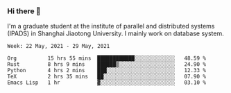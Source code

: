 ### Hi there 👋

I'm a graduate student at the institute of parallel and distributed systems (IPADS) in Shanghai Jiaotong University. I mainly work on database system.

<!--START_SECTION:waka-->
```text
Week: 22 May, 2021 - 29 May, 2021

Org          15 hrs 55 mins  ████████████░░░░░░░░░░░░░   48.59 % 
Rust         8 hrs 9 mins    ██████▒░░░░░░░░░░░░░░░░░░   24.90 % 
Python       4 hrs 2 mins    ███░░░░░░░░░░░░░░░░░░░░░░   12.33 % 
TeX          2 hrs 35 mins   ██░░░░░░░░░░░░░░░░░░░░░░░   07.90 % 
Emacs Lisp   1 hr            ▓░░░░░░░░░░░░░░░░░░░░░░░░   03.10 % 
```
<!--END_SECTION:waka-->

<!--
**yqmmm/yqmmm** is a ✨ _special_ ✨ repository because its `README.md` (this file) appears on your GitHub profile.

Here are some ideas to get you started:

- 🔭 I’m currently working on ...
- 🌱 I’m currently learning ...
- 👯 I’m looking to collaborate on ...
- 🤔 I’m looking for help with ...
- 💬 Ask me about ...
- 📫 How to reach me: ...
- 😄 Pronouns: ...
- ⚡ Fun fact: ...
-->
